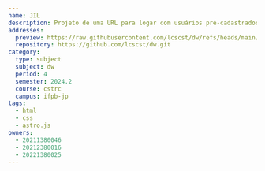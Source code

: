 ```yaml
---
name: JIL
description: Projeto de uma URL para logar com usuários pré-cadastrados com permissão para monitorar e gerenciar dados de uma rede (como velocidades, ping, status, etc.).
addresses:
  preview: https://raw.githubusercontent.com/lcscst/dw/refs/heads/main/preview.png
  repository: https://github.com/lcscst/dw.git
category:
  type: subject
  subject: dw
  period: 4
  semester: 2024.2
  course: cstrc
  campus: ifpb-jp
tags:
  - html
  - css
  - astro.js
owners:
  - 20211380046
  - 20212380016
  - 20221380025
---
```

